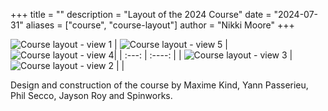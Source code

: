 +++
title = ""
description = "Layout of the 2024 Course"
date = "2024-07-31"
aliases = ["course", "course-layout"]
author = "Nikki Moore"
+++

![Course layout - view 1](/img/course/course1.jpg "100%")
| ![Course layout - view 5](/img/course/course4.jpg "100%") | ![Course layout - view 4](/img/course/course5.jpg "100%")|
| :---:        |    :----:   |
| ![Course layout - view 3](/img/course/course3.jpg "100%") | ![Course layout - view 2](/img/course/course2.jpg "100%") |  |

Design and construction of the course by Maxime Kind, Yann Passerieu, Phil Secco, Jayson Roy and Spinworks.
